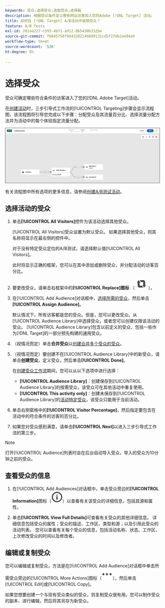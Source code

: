 ```yaml
---
keywords: 受众;选择受众;选取受众;选择器
description: 根据受众条件定义哪些网站访客加入您的Adobe [!DNL Target] 活动。
title: 如何在 [!DNL Target] A/B活动中选择受众？
feature: A/B Tests
exl-id: 281ae227-c593-4b71-ad12-865430b332be
source-git-commit: f6845756f9d4220214b0d9131cd5f27db2ae94a9
workflow-type: tm+mt
source-wordcount: '526'
ht-degree: 8%

---
```


# 选择受众

受众可确定哪些符合条件的访客进入了您的[!DNL Adobe Target]活动。

在[创建活动](/help/main/c-activities/t-test-ab/t-test-create-ab/test-create-ab.md)时，三步引导式工作流的[!UICONTROL Targeting]步骤会显示流程图，该流程图将引导您完成以下步骤：分配受众及其流量百分比、选择流量分配方法并为活动中的每个体验指定流量分配。

![A/B 测试定位步骤](/help/main/c-activities/t-test-ab/t-test-create-ab/assets/ab_flow-new-ui.png)

有关流程图中所有选项的更多信息，请参阅[创建A/B测试活动](/help/main/c-activities/t-test-ab/t-test-create-ab/test-create-ab.md)。

## 选择活动的受众

1. 单击&#x200B;**[!UICONTROL All Visitors]**&#x200B;控件为该活动选择其他受众。

   [!UICONTROL All Visitors]受众设置为默认受众。 如果选择其他受众，则其名称将显示在最左侧的控件中。

   对于没有特定受众定位的A/B测试，请选择默认值[!UICONTROL All Visitors]。

   此时将显示正确的框架，您可以在其中添加或删除受众，并分配活动的访客百分比。

1. 要更改受众，请单击右框架中的&#x200B;**[!UICONTROL Replace]图标** （ ![替换图标](/help/main/assets/icons/Retweet.svg) ）。

1. 在[!UICONTROL Add Audience]对话框中，[选择所需的受众](/help/main/c-activities/t-test-ab/t-test-create-ab/ab-audience.md)，然后单击&#x200B;**[!UICONTROL Assign Audience]**。

   默认情况下，所有访客都是您的受众。但是，您可以更改受众。从[!UICONTROL Audience Library]中选择受众，或者您可以创建仅限该活动的受众。 [!UICONTROL Audience Library]包含以前定义的受众，包括一些作为[!DNL Target]的一部分预先构建的通用受众。

1. （视情况而定）单击&#x200B;**合并受众**&#x200B;以[创建合并多个受众的受众](/help/main/c-target/combining-multiple-audiences.md)。

1. （视情况而定）要创建不在[!UICONTROL Audience Library]中的新受众，请单击&#x200B;**创建受众**，定义受众，然后单击&#x200B;**[!UICONTROL Done]**。

   在[创建受众工作流](/help/main/c-target/c-audiences/audiences.md)期间，您可以从以下选项中进行选择：

   * **[!UICONTROL Audience Library]**：创建保存到[!UICONTROL Audience Library]的按需受众，该受众可在其他活动中重复使用。
   * **[!UICONTROL This activity only]**：创建未保存到[!UICONTROL Audience Library]的[活动特定受众](/help/main/c-target/creating-activity-only-audience.md)，该受众只能用于当前活动。

1. 单击右侧窗格中的&#x200B;**[!UICONTROL Visitor Percentage]**，然后指定要包含在活动中的符合条件的访客的百分比。

1. 如果您对受众感到满意，请单击&#x200B;**[!UICONTROL Next]**&#x200B;以进入三步引导式工作流的第三步。

>[!NOTE]
>
>打开[!UICONTROL Audience]列表时会在后台自动导入受众，导入的受众为10分钟之前的受众。

## 查看受众的信息

1. 在[!UICONTROL Add Audiences]对话框中，单击受众旁边的&#x200B;**[!UICONTROL Information]**&#x200B;图标（![信息图标](/help/main/assets/icons/InfoOutline.svg)）以查看有关该受众的详细信息，包括其源和属性。

1. 单击&#x200B;**[!UICONTROL View Full Details]**&#x200B;可查看有关受众的其他详细信息。 详细信息包括受众的属性；受众的描述、工作区、类型和源；以及引用此受众的活动列表。 您可以查看有关每个受众的信息，包括活动名称、状态、工作区、上次修改受众的时间以及修改者。

## 编辑或复制受众

您可以编辑或复制受众，方法是在[!UICONTROL Add Audience]对话框中单击所需受众旁边的[!UICONTROL More Actions]图标（![更多操作图标](/help/main/assets/icons/More.svg)），然后单击[!UICONTROL Edit]或[!UICONTROL Copy]。

如果您想要创建一个与现有受众类似的受众，则复制受众很有用。您可以制作受众的副本、进行编辑，然后将其另存为新受众。
